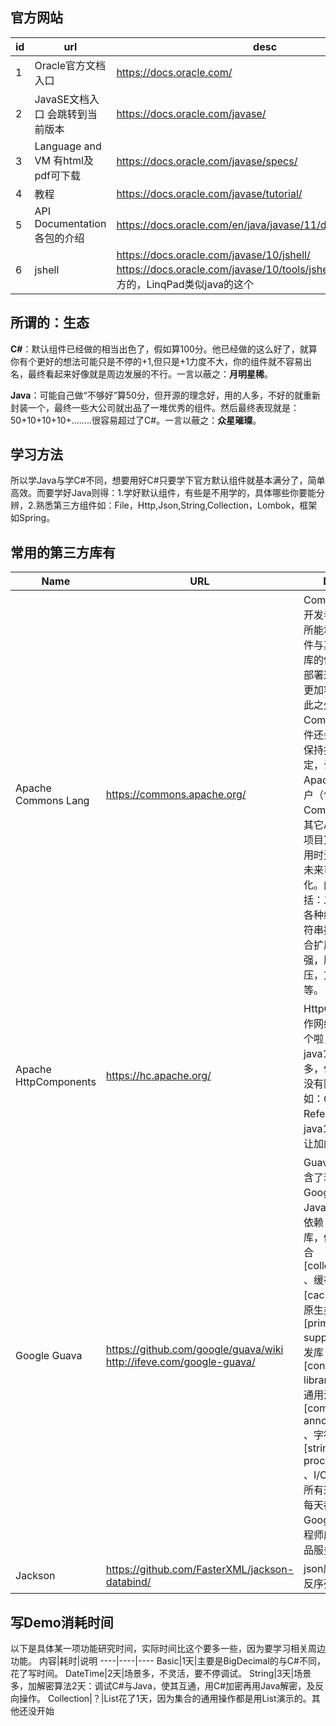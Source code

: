 ## 官方网站
id|url|desc
--|----|----
1|Oracle官方文档入口|https://docs.oracle.com/
2|JavaSE文档入口 会跳转到当前版本|https://docs.oracle.com/javase/
3|Language and VM  有html及pdf可下载|https://docs.oracle.com/javase/specs/
4|教程|https://docs.oracle.com/javase/tutorial/
5|API Documentation 各包的介绍|https://docs.oracle.com/en/java/javase/11/docs/api/index.html
6|jshell|https://docs.oracle.com/javase/10/jshell/ https://docs.oracle.com/javase/10/tools/jshell.htm .net没有官方的，LinqPad类似java的这个

## 所谓的：生态
**C#**：默认组件已经做的相当出色了，假如算100分。他已经做的这么好了，就算你有个更好的想法可能只是不停的+1,但只是+1力度不大，你的组件就不容易出名，最终看起来好像就是周边发展的不行。一言以蔽之：**月明星稀**。

**Java**：可能自己做“不够好”算50分，但开源的理念好，用的人多，不好的就重新封装一个，最终一些大公司就出品了一堆优秀的组件。然后最终表现就是：50+10+10+10+........很容易超过了C#。一言以蔽之：**众星璀璨**。

## 学习方法
所以学Java与学C#不同，想要用好C#只要学下官方默认组件就基本满分了，简单高效。而要学好Java则得：1.学好默认组件，有些是不用学的，具体哪些你要能分辨，2.熟悉第三方组件如：File，Http,Json,String,Collection，Lombok，框架如Spring。

## 常用的第三方库有
Name|URL|Desc
----|----|----
Apache Commons Lang|https://commons.apache.org/|Commons的开发者会尽其所能地减少组件与其它开发库的依赖，让部署这些组件更加容易。除此之外，Commons组件还会尽可能保持接口的稳定，让Apache的用户（包括使用Commons的其它Apache项目）可以使用时无需担心未来可能的变化。内容包括：二进制，各种编码，字符串操作，集合扩展与增强，压缩解压，文件操作等。
Apache HttpComponents|https://hc.apache.org/|HttpClient,操作网络就用这个啦，跟java11差不多，但header没有限制，如：Origin，Referer在java11里是不让加的。
Google Guava|https://github.com/google/guava/wiki http://ifeve.com/google-guava/|Guava工程包含了若干被Google的 Java项目广泛依赖 的核心库，例如：集合 [collections] 、缓存 [caching] 、原生类型支持 [primitives support] 、并发库 [concurrency libraries] 、通用注解 [common annotations] 、字符串处理 [string processing] 、I/O 等等。 所有这些工具每天都在被Google的工程师应用在产品服务中。
Jackson|https://github.com/FasterXML/jackson-databind/|json序列化与反序列化的

## 写Demo消耗时间
以下是具体某一项功能研究时间，实际时间比这个要多一些，因为要学习相关周边功能。
内容|耗时|说明
----|----|----
Basic|1天|主要是BigDecimal的与C#不同，花了写时间。
DateTime|2天|场景多，不灵活，要不停调试。
String|3天|场景多，加解密算法2天：调试C#与Java，使其互通，用C#加密再用Java解密，及反向操作。
Collection|？|List花了1天，因为集合的通用操作都是用List演示的。其他还没开始
